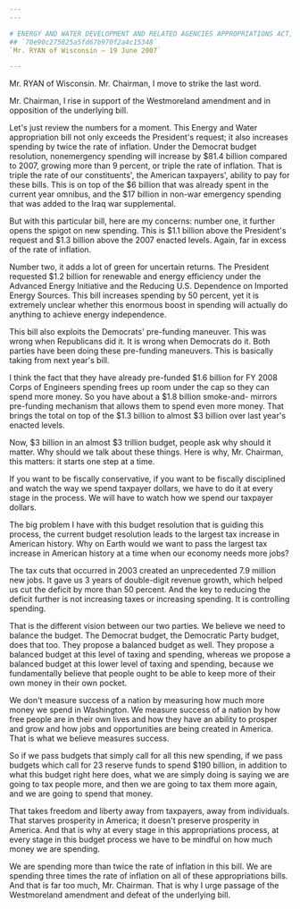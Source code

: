 ```yaml
---
---

# ENERGY AND WATER DEVELOPMENT AND RELATED AGENCIES APPROPRIATIONS ACT,
## `70e90c275825a5fd67b970f2a4c15348`
`Mr. RYAN of Wisconsin — 19 June 2007`

---
```



Mr. RYAN of Wisconsin. Mr. Chairman, I move to strike the last word.

Mr. Chairman, I rise in support of the Westmoreland amendment and in 
opposition of the underlying bill.

Let's just review the numbers for a moment. This Energy and Water 
appropriation bill not only exceeds the President's request; it also 
increases spending by twice the rate of inflation. Under the Democrat 
budget resolution, nonemergency spending will increase by $81.4 billion 
compared to 2007, growing more than 9 percent, or triple the rate of 
inflation. That is triple the rate of our constituents', the American 
taxpayers', ability to pay for these bills. This is on top of the $6 
billion that was already spent in the current year omnibus, and the $17 
billion in non-war emergency spending that was added to the Iraq war 
supplemental.

But with this particular bill, here are my concerns: number one, it 
further opens the spigot on new spending. This is $1.1 billion above 
the President's request and $1.3 billion above the 2007 enacted levels. 
Again, far in excess of the rate of inflation.

Number two, it adds a lot of green for uncertain returns. The 
President requested $1.2 billion for renewable and energy efficiency 
under the Advanced Energy Initiative and the Reducing U.S. Dependence 
on Imported Energy Sources. This bill increases spending by 50 percent, 
yet it is extremely unclear whether this enormous boost in spending 
will actually do anything to achieve energy independence.

This bill also exploits the Democrats' pre-funding maneuver. This was 
wrong when Republicans did it. It is wrong when Democrats do it. Both 
parties have been doing these pre-funding maneuvers. This is basically 
taking from next year's bill.

I think the fact that they have already pre-funded $1.6 billion for 
FY 2008 Corps of Engineers spending frees up room under the cap so they 
can spend more money. So you have about a $1.8 billion smoke-and-
mirrors pre-funding mechanism that allows them to spend even more 
money. That brings the total on top of the $1.3 billion to almost $3 
billion over last year's enacted levels.

Now, $3 billion in an almost $3 trillion budget, people ask why 
should it matter. Why should we talk about these things. Here is why, 
Mr. Chairman, this matters: it starts one step at a time.

If you want to be fiscally conservative, if you want to be fiscally 
disciplined and watch the way we spend taxpayer dollars, we have to do 
it at every stage in the process. We will have to watch how we spend 
our taxpayer dollars.

The big problem I have with this budget resolution that is guiding 
this process, the current budget resolution leads to the largest tax 
increase in American history. Why on Earth would we want to pass the 
largest tax increase in American history at a time when our economy 
needs more jobs?

The tax cuts that occurred in 2003 created an unprecedented 7.9 
million new jobs. It gave us 3 years of double-digit revenue growth, 
which helped us cut the deficit by more than 50 percent. And the key to 
reducing the deficit further is not increasing taxes or increasing 
spending. It is controlling spending.

That is the different vision between our two parties. We believe we 
need to balance the budget. The Democrat budget, the Democratic Party 
budget, does that too. They propose a balanced budget as well. They 
propose a balanced budget at this level of taxing and spending, whereas 
we propose a balanced budget at this lower level of taxing and 
spending, because we fundamentally believe that people ought to be able 
to keep more of their own money in their own pocket.

We don't measure success of a nation by measuring how much more money 
we spend in Washington. We measure success of a nation by how free 
people are in their own lives and how they have an ability to prosper 
and grow and how jobs and opportunities are being created in America. 
That is what we believe measures success.

So if we pass budgets that simply call for all this new spending, if 
we pass budgets which call for 23 reserve funds to spend $190 billion, 
in addition to what this budget right here does, what we are simply 
doing is saying we are going to tax people more, and then we are going 
to tax them more again, and we are going to spend that money.

That takes freedom and liberty away from taxpayers, away from 
individuals. That starves prosperity in America; it doesn't preserve 
prosperity in America. And that is why at every stage in this 
appropriations process, at every stage in this budget process we have 
to be mindful on how much money we are spending.

We are spending more than twice the rate of inflation in this bill. 
We are spending three times the rate of inflation on all of these 
appropriations bills. And that is far too much, Mr. Chairman. That is 
why I urge passage of the Westmoreland amendment and defeat of the 
underlying bill.